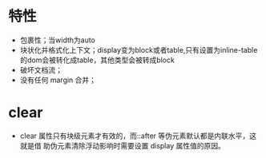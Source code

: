 # 特性
* 包裹性；当width为auto
* 块状化并格式化上下文；display变为block或者table,只有设置为inline-table的dom会被转化成table，其他类型会被转成block
* 破坏文档流；
* 没有任何 margin 合并；


# clear
* clear 属性只有块级元素才有效的，而::after 等伪元素默认都是内联水平，这就是借
  助伪元素清除浮动影响时需要设置 display 属性值的原因。